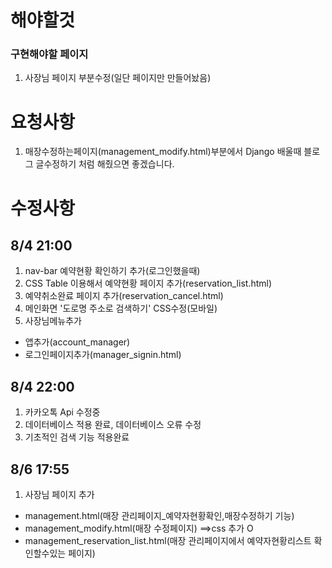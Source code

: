 # 해야할것
### 구현해야할 페이지
1. 사장님 페이지 부분수정(일단 페이지만 만들어놨음)

# 요청사항
1. 매장수정하는페이지(management_modify.html)부분에서 Django 배울때 블로그 글수정하기 처럼 해줬으면 좋겠습니다.

# 수정사항
## 8/4 21:00
1. nav-bar 예약현황 확인하기 추가(로그인했을때)
2. CSS Table 이용해서 예약현황 페이지 추가(reservation_list.html)
3. 예약취소완료 페이지 추가(reservation_cancel.html)
4. 메인화면 '도로명 주소로 검색하기' CSS수정(모바일)
5. 사장님메뉴추가
 * 앱추가(account_manager)
 * 로그인페이지추가(manager_signin.html)
 
## 8/4 22:00
1. 카카오톡 Api 수정중
2. 데이터베이스 적용 완료, 데이터베이스 오류 수정
3. 기초적인 검색 기능 적용완료

## 8/6 17:55
1. 사장님 페이지 추가
 * management.html(매장 관리페이지_예약자현황확인,매장수정하기 기능)
 * management_modify.html(매장 수정페이지)  ==>css 추가 O
 * management_reservation_list.html(매장 관리페이지에서 예약자현황리스트 확인할수있는 페이지)
 
 
